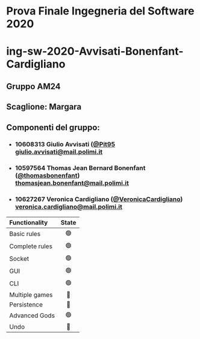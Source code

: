# Prova Finale Ingegneria del Software 2020
# ing-sw-2020-Avvisati-Bonenfant-Cardigliano

## Gruppo AM24
## Scaglione: Margara

## Componenti del gruppo:

- ###   10608313    Giulio Avvisati ([@Pit95](https://github.com/Pit95)<br>giulio.avvisati@mail.polimi.it
- ###   10597564    Thomas Jean Bernard Bonenfant ([@thomasbonenfant](https://github.com/thomasbonenfant))<br>thomasjean.bonenfant@mail.polimi.it
- ###   10627267    Veronica Cardigliano ([@VeronicaCardigliano](https://github.com/VeronicaCardigliano))<br>veronica.cardigliano@mail.polimi.it

| Functionality | State |
|:-----------------------|:------------------------------------:|
| Basic rules |  🟢  |
| Complete rules |  🟢  |
| Socket |  🟢  |
| GUI |  🟢  |
| CLI |  🟢  |
| Multiple games |  🔴  |
| Persistence |  🔴  |
| Advanced Gods |  🟢  |
| Undo |  🔴  |

<!--
[![RED](https://placehold.it/15/f03c15/f03c15)](#)
[![YELLOW](https://placehold.it/15/ffdd00/ffdd00)](#)
[![GREEN](https://placehold.it/15/44bb44/44bb44)](#)
-->

